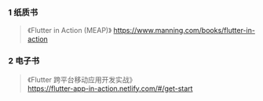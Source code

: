 ### 1 纸质书

> 《Flutter in Action  (MEAP)》 
https://www.manning.com/books/flutter-in-action

### 2 电子书

> 《Flutter 跨平台移动应用开发实战》  
https://flutter-app-in-action.netlify.com/#/get-start